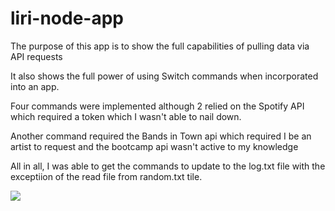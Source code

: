 # liri-node-app

The purpose of this app is to show the full capabilities of pulling data via API requests

It also shows the full power of using Switch commands when incorporated into an app.  

Four commands were implemented although 2 relied on the Spotify API which required a token which I wasn't able to nail down.

Another command required the Bands in Town api which required I be an artist to request and the bootcamp api wasn't active to my knowledge

All in all, I was able to get the commands to update to the log.txt file with the exceptiion of the read file from random.txt tile.  

<img src="LiriNodeJSCapture.JPG" >
